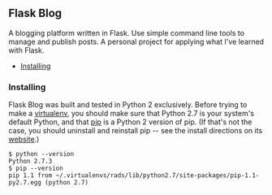 ## Flask Blog
A blogging platform written in Flask. Use simple command line tools to manage
and publish posts. A personal project for applying what I've learned with
Flask.

* [Installing](#installing)

### Installing
Flask Blog was built and tested in Python 2 exclusively. Before trying to make a [virtualenv][venv-docs], you should make sure that Python 2.7 is your system's default Python, and that [pip][pip-docs] is a Python 2 version of pip. (If that's not the case, you should uninstall and reinstall pip -- see the install directions on its [website][pip-docs].)
```
$ python --version
Python 2.7.3
$ pip --version
pip 1.1 from ~/.virtualenvs/rads/lib/python2.7/site-packages/pip-1.1-py2.7.egg (python 2.7)
```

[venv-docs]: http://docs.python-guide.org/en/latest/dev/virtualenvs/
[pip-docs]: http://pip.readthedocs.org/
